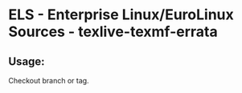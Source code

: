 # ELS - Enterprise Linux/EuroLinux Sources - texlive-texmf-errata
 
## Usage:
  Checkout branch or tag.
